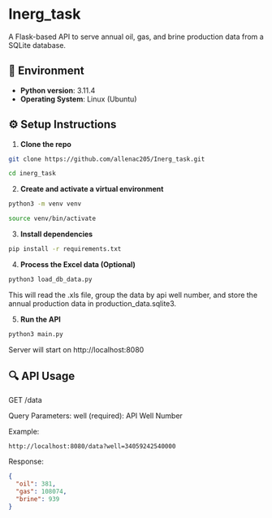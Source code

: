 # Inerg_task
A Flask-based API to serve annual oil, gas, and brine production data from a SQLite database.

## 🧰 Environment
- **Python version**: 3.11.4  
- **Operating System**: Linux (Ubuntu)


## ⚙️ Setup Instructions

1. **Clone the repo**
```bash
git clone https://github.com/allenac205/Inerg_task.git

cd inerg_task
```

2. **Create and activate a virtual environment**
```bash
python3 -m venv venv

source venv/bin/activate
```

3. **Install dependencies**
```bash
pip install -r requirements.txt
```

4. **Process the Excel data (Optional)**
```bash
python3 load_db_data.py
```
This will read the .xls file, group the data by api well number, and store the annual production data in production_data.sqlite3.

5. **Run the API**
```bash
python3 main.py
```
Server will start on http://localhost:8080


## 🔍 API Usage
GET /data

Query Parameters:
  well (required): API Well Number

Example:
```bash
http://localhost:8080/data?well=34059242540000
```

Response:
```json
{
  "oil": 381,
  "gas": 108074,
  "brine": 939
}
```


